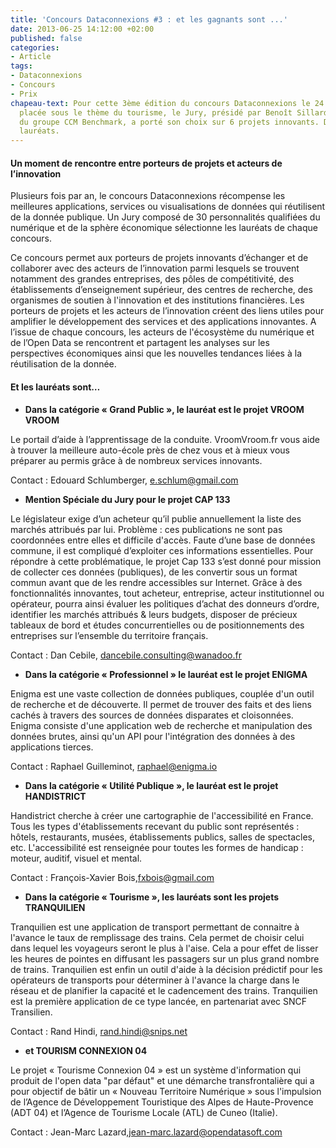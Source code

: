 ```yaml
---
title: 'Concours Dataconnexions #3 : et les gagnants sont ...'
date: 2013-06-25 14:12:00 +02:00
published: false
categories:
- Article
tags:
- Dataconnexions
- Concours
- Prix
chapeau-text: Pour cette 3ème édition du concours Dataconnexions le 24 juin dernier
  placée sous le thème du tourisme, le Jury, présidé par Benoît Sillard, président
  du groupe CCM Benchmark, a porté son choix sur 6 projets innovants. Découvrez les
  lauréats.
---
```


#### Un moment de rencontre entre porteurs de projets et acteurs de l’innovation

Plusieurs fois par an, le concours Dataconnexions récompense les meilleures applications, services ou visualisations de données qui réutilisent de la donnée publique. Un Jury composé de 30 personnalités qualifiées du numérique et de la sphère économique sélectionne les lauréats de chaque concours.

Ce concours permet aux porteurs de projets innovants d’échanger et de collaborer avec des acteurs de l’innovation parmi lesquels se trouvent notamment des grandes entreprises, des pôles de compétitivité, des établissements d’enseignement supérieur, des centres de recherche, des organismes de soutien à l'innovation et des institutions financières. Les porteurs de projets et les acteurs de l’innovation créent des liens utiles pour amplifier le développement des services et des applications innovantes. A l’issue de chaque concours, les acteurs de l'écosystème du numérique et de l’Open Data se rencontrent et partagent les analyses sur les perspectives économiques ainsi que les nouvelles tendances liées à la réutilisation de la donnée.

#### Et les lauréats sont…
* **Dans la catégorie « Grand Public », le lauréat est le projet VROOM VROOM**

Le portail d’aide à l’apprentissage de la conduite. VroomVroom.fr vous aide à trouver la meilleure auto-école près de chez vous et à mieux vous préparer au permis grâce à de nombreux services innovants.

Contact : Edouard Schlumberger, e.schlum@gmail.com

* **Mention Spéciale du Jury pour le projet CAP 133**

Le législateur exige d’un acheteur qu’il publie annuellement la liste des marchés attribués par lui. Problème : ces publications ne sont pas coordonnées entre elles et difficile d'accès. Faute d’une base de données commune, il est compliqué d’exploiter ces informations essentielles. Pour répondre à cette problématique, le projet Cap 133 s’est donné pour mission de collecter ces données (publiques), de les convertir sous un format commun avant que de les rendre accessibles sur Internet. Grâce à des fonctionnalités innovantes, tout acheteur, entreprise, acteur institutionnel ou opérateur, pourra ainsi évaluer les politiques d’achat des donneurs d’ordre, identifier les marchés attribués & leurs budgets, disposer de précieux tableaux de bord et études concurrentielles ou de positionnements des entreprises sur l’ensemble du territoire français.

Contact : Dan Cebile, dancebile.consulting@wanadoo.fr 

* **Dans la catégorie « Professionnel » le lauréat est le projet ENIGMA**

Enigma est une vaste collection de données publiques, couplée d'un outil de recherche et de découverte. Il permet de trouver des faits et des liens cachés à travers des sources de données disparates et cloisonnées. Enigma consiste d'une application web de recherche et manipulation des données brutes, ainsi qu'un API pour l'intégration des données à des applications tierces.

Contact : Raphael Guilleminot, raphael@enigma.io
 
* **Dans la catégorie « Utilité Publique », le lauréat est le projet HANDISTRICT**

Handistrict cherche à créer une cartographie de l'accessibilité en France. Tous les types d'établissements recevant du public sont représentés : hôtels, restaurants, musées, établissements publics, salles de spectacles, etc. L'accessibilité est renseignée pour toutes les formes de handicap : moteur, auditif, visuel et mental.

Contact : François-Xavier Bois,fxbois@gmail.com

* **Dans la catégorie « Tourisme », les lauréats sont les projets TRANQUILIEN**

Tranquilien est une application de transport permettant de connaitre à l'avance le taux de remplissage des trains. Cela permet de choisir celui dans lequel les voyageurs seront le plus à l'aise. Cela a pour effet de lisser les heures de pointes en diffusant les passagers sur un plus grand nombre de trains. Tranquilien est enfin un outil d'aide à la décision prédictif pour les opérateurs de transports pour déterminer à l'avance la charge dans le réseau et de planifier la capacité et le cadencement des trains. Tranquilien est la première application de ce type lancée, en partenariat avec SNCF Transilien. 

Contact : Rand Hindi, rand.hindi@snips.net 

* **et TOURISM CONNEXION 04**

Le projet « Tourisme Connexion 04 » est un système d'information qui produit de l'open data "par défaut" et une démarche transfrontalière qui a pour objectif de bâtir un « Nouveau Territoire Numérique » sous l'impulsion de l’Agence de Développement Touristique des Alpes de Haute-Provence (ADT 04)  et l’Agence de Tourisme Locale (ATL) de Cuneo (Italie).

Contact : Jean-Marc Lazard,jean-marc.lazard@opendatasoft.com